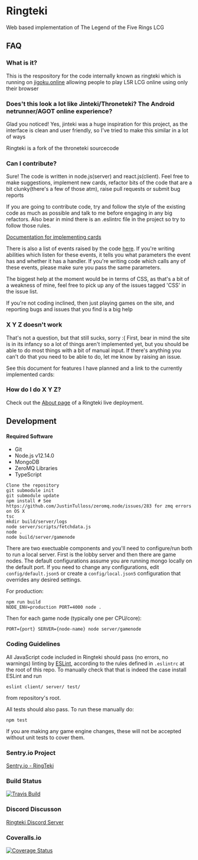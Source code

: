 # Ringteki

Web based implementation of The Legend of the Five Rings LCG

## FAQ

### What is it?

This is the respository for the code internally known as ringteki which is running on [jigoku.online](https://jigoku.online/) allowing people to play L5R LCG online using only their browser

### Does't this look a lot like Jinteki/Throneteki? The Android netrunner/AGOT online experience?

Glad you noticed!  Yes, jinteki was a huge inspiration for this project, as the interface is clean and user friendly, so I've tried to make this similar in a lot of ways

Ringteki is a fork of the throneteki sourcecode

### Can I contribute?

Sure!  The code is written in node.js(server) and react.js(client).  Feel free to make suggestions, implement new cards, refactor bits of the code that are a bit clunky(there's a few of those atm), raise pull requests or submit bug reports

If you are going to contribute code, try and follow the style of the existing code as much as possible and talk to me before engaging in any big refactors.  Also bear in mind there is an .eslintrc file in the project so try to follow those rules.

[Documentation for implementing cards](https://github.com/gryffon/ringteki/blob/master/docs/implementing-cards.md)

There is also a list of events raised by the code [here](https://docs.google.com/spreadsheets/d/1gJEGGwZcbVoUZnuc0zkKNblleVP0qoMWUQOvI_8G3mQ/edit?usp=sharing). If you're writing abilities which listen for these events, it tells you what parameters the event has and whether it has a handler.  If you're writing code which calls any of these events, please make sure you pass the same parameters.

The biggest help at the moment would be in terms of CSS, as that's a bit of a weakness of mine, feel free to pick up any of the issues tagged 'CSS' in the issue list.

If you're not coding inclined, then just playing games on the site, and reporting bugs and issues that you find is a big help

### X Y Z doesn't work
That's not a question, but that still sucks, sorry :(  First, bear in mind the site is in its infancy so a lot of things aren't implemented yet, but you should be able to do most things with a bit of manual input.  If there's anything you can't do that you need to be able to do, let me know by raising an issue.

See this document for features I have planned and a link to the currently implemented cards:  

### How do I do X Y Z?

Check out the [About page](https://jigoku.online/about)  of a Ringteki live deployment.

## Development

#### Required Software
* Git
* Node.js v12.14.0
* MongoDB
* ZeroMQ Libraries
* TypeScript

```
Clone the repository
git submodule init
git submodule update
npm install # See https://github.com/JustinTulloss/zeromq.node/issues/283 for zmq errors on OS X
tsc
mkdir build/server/logs
node server/scripts/fetchdata.js
node .
node build/server/gamenode
```

There are two exectuable components and you'll need to configure/run both to run a local server.  First is the lobby server and then there are game nodes. The default configurations assume you are running mongo locally on the default port. If you need to change any configurations, edit `config/default.json5` or create a `config/local.json5` configuration that overrides any desired settings.   

For production:

```
npm run build
NODE_ENV=production PORT=4000 node .
```

Then for each game node (typically one per CPU/core):

```
PORT={port} SERVER={node-name} node server/gamenode
```

### Coding Guidelines

All JavaScript code included in Ringteki should pass (no errors, no warnings)
linting by [ESLint](http://eslint.org/), according to the rules defined in
`.eslintrc` at the root of this repo. To manually check that that is indeed the
case install ESLint and run

```
eslint client/ server/ test/
```

from repository's root.

All tests should also pass.  To run these manually do:

```
npm test
```

If you are making any game engine changes, these will not be accepted without unit tests to cover them.

### Sentry.io Project
[Sentry.io - RingTeki](https://sentry.io/ringteki-team/ringteki/)

### Build Status
[![Travis Build](https://travis-ci.com/ringteki/ringteki.svg?branch=master)](https://travis-ci.com/ringteki/ringteki)

### Discord Discusson
[Ringteki Discord Server](https://discord.gg/tMzhyND)

### Coveralls.io
[![Coverage Status](https://coveralls.io/repos/github/ringteki/ringteki/badge.svg?branch=develop)](https://coveralls.io/github/ringteki/ringteki?branch=develop)
